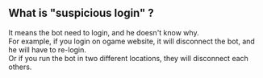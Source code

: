 ## What is "suspicious login" ?
 
It means the bot need to login, and he doesn't know why.  
For example, if you login on ogame website, it will disconnect the bot, and he will have to re-login.  
Or if you run the bot in two different locations, they will disconnect each others.